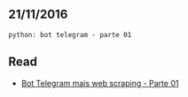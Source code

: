 21/11/2016
----------

`python: bot telegram - parte 01`

## Read

- [Bot Telegram mais web scraping - Parte 01](http://imasters.com.br/linguagens/py/bot-telegram-mais-web-scraping-parte-01/?trace=1519021197&source=single)
